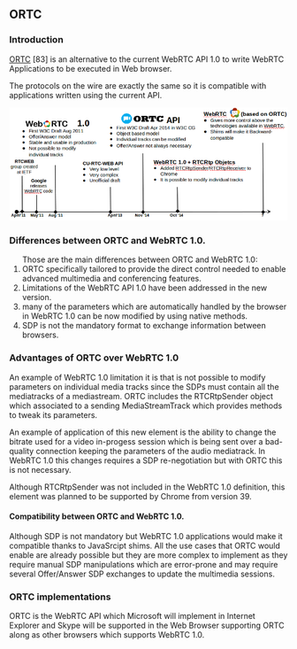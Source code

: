 ORTC
----

### Introduction

[ORTC](http://ortc.org/) [83] is an alternative to the current WebRTC API 1.0 to write WebRTC Applications to be executed in Web browser.

The protocols on the wire are exactly the same so it is compatible with applications written using the current API.

![Figure @sota-standards-WebRTC-evo: WebRTC API evolution](webrtc_API_evolution.png)

### Differences between ORTC and WebRTC 1.0.

<ol>
Those are the main differences between ORTC and WebRTC 1.0:
<li>ORTC specifically tailored to provide the direct control needed to enable advanced multimedia and conferencing features.</li>
<li>Limitations of the WebRTC API 1.0 have been addressed in the new version.</li>
<li>many of the parameters which are automatically handled by the browser in WebRTC 1.0 can be now modified by using native methods.</li>
<li>SDP is not the mandatory format to exchange information between browsers.</li>
</ol>

### Advantages of ORTC over WebRTC 1.0

An example of WebRTC 1.0 limitation it is that is not possible to modify parameters on individual media tracks since the SDPs must contain all the mediatracks of a mediastream. ORTC includes the RTCRtpSender object which associated to a sending MediaStreamTrack which provides methods to tweak its parameters.

An example of application of this new element is the ability to change the bitrate used for a video in-progess session which is being sent over a bad-quality connection keeping the parameters of the audio mediatrack. In WebRTC 1.0 this changes requires a SDP re-negotiation but with ORTC this is not necessary.

Although RTCRtpSender was not included in the WebRTC 1.0 definition, this element was planned to be supported by Chrome from version 39.

#### Compatibility between ORTC and WebRTC 1.0.

Although SDP is not mandatory but WebRTC 1.0 applications would make it compatible thanks to JavaSrcipt shims. All the use cases that ORTC would enable are already possible but they are more complex to implement as they require manual SDP manipulations which are error-prone and may require several Offer/Answer SDP exchanges to update the multimedia sessions.

### ORTC implementations

ORTC is the WebRTC API which Microsoft will implement in Internet Explorer and Skype will be supported in the Web Browser supporting ORTC along as other browsers which supports WebRTC 1.0.
